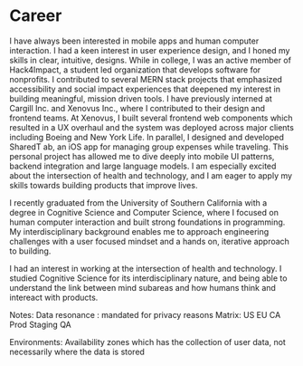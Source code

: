 # Career

I have always been interested in mobile apps and human computer interaction. I had a keen interest in user experience design, and I honed my skills in clear, intuitive, designs. While in college, I was an active member of Hack4Impact, a student led organization that develops software for nonprofits. I contributed to several MERN stack projects that emphasized accessibility and social impact experiences that deepened my interest in building meaningful, mission driven tools.
I have previously interned at Cargill Inc. and Xenovus Inc., where I contributed to their design and frontend teams. At Xenovus, I built several frontend web components which resulted in a UX overhaul and the system was deployed across major clients including Boeing and New York Life. In parallel, I designed and developed SharedT ab, an iOS app for managing group expenses while traveling. This personal project has allowed me to dive deeply into mobile
UI patterns, backend integration and large language models. I am especially excited about the intersection of health and technology, and I am eager to apply my skills towards building products that improve lives.

I recently graduated from the University of Southern California with a degree in Cognitive Science and Computer Science, where I focused on human computer interaction and built strong foundations in programming. My interdisciplinary background enables me
to approach engineering challenges with a user focused mindset and a hands on, iterative approach to building. 

I had an interest in working at the intersection of health and technology. I studied Cognitive Science for its interdisciplinary nature, and being able to understand the link between mind subareas and how humans think and intereact with products.





Notes:
Data resonance : mandated for privacy reasons
Matrix:
          US      EU      CA    
Prod
Staging
QA

Environments:
Availability zones which has the collection of user data, not necessarily where the data is stored

